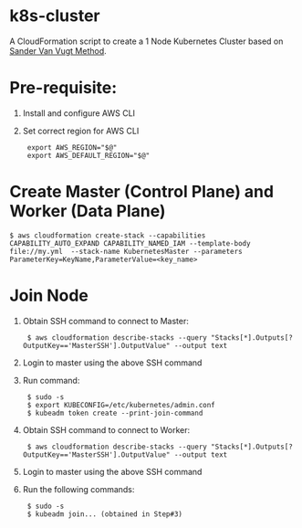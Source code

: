 # k8s-cluster
A CloudFormation script to create a 1 Node Kubernetes Cluster based on [Sander Van Vugt Method][1].

[1]: https://github.com/sandervanvugt/cka

# Pre-requisite:

1. Install and configure AWS CLI
2. Set correct region for AWS CLI
   
        export AWS_REGION="$@" 
        export AWS_DEFAULT_REGION="$@" 

# Create Master (Control Plane) and Worker (Data Plane)

    $ aws cloudformation create-stack --capabilities CAPABILITY_AUTO_EXPAND CAPABILITY_NAMED_IAM --template-body file://my.yml  --stack-name KubernetesMaster --parameters ParameterKey=KeyName,ParameterValue=<key_name>

# Join Node

1. Obtain SSH command to connect to Master:
        
        $ aws cloudformation describe-stacks --query "Stacks[*].Outputs[?OutputKey=='MasterSSH'].OutputValue" --output text
2. Login to master using the above SSH command
3. Run command:
   
        $ sudo -s
        $ export KUBECONFIG=/etc/kubernetes/admin.conf
        $ kubeadm token create --print-join-command
4. Obtain SSH command to connect to Worker:

        $ aws cloudformation describe-stacks --query "Stacks[*].Outputs[?OutputKey=='MasterSSH'].OutputValue" --output text
5. Login to master using the above SSH command
6. Run the following commands:

        $ sudo -s
        $ kubeadm join... (obtained in Step#3)
